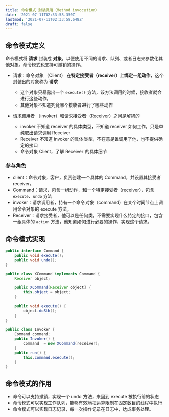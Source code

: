 ```yaml
---
title: 命令模式 封装调用（Method invocation）
date: '2021-07-11T02:33:58.350Z'
lastmod: '2021-07-11T02:33:58.648Z'
draft: false
---
```


## 命令模式定义

命令模式将 **请求** 封装成 **对象**，以便使用不同的请求、队列、或者日志来参数化其他对象。命令模式也支持可撤销的操作。

- 请求：命令对象 （Client） 在**特定接受者（receiver）**上绑定**一组动作**，这个封装出的对象称为 **请求**
  - 这个对象只暴露出一个 `execute()` 方法，该方法调用的时候，接收者就会进行这些动作。
  - 其他对象不知道究竟哪个接收者进行了哪些动作

- 请求调用者 （invoker）和请求接受者（Receiver）之间是解耦的
  - invoker 不知道 receiver 的具体类型，不知道 receiver 如何工作，只是单纯取出请求调用 Receiver
  - Receiver 不知道 invoker 的具体类型，不在意是谁调用了他，也不提供确定的接口
  - 命令对象 Client，了解 Receiver 的具体细节

### 参与角色

- client：命令对象，客户，负责创建一个具体的 Command，并设置其接受者 receiver。
- Command：请求，包含一组动作，和一个特定接受者（receiver），包含 `execute`、`undo` 方法
- invoker：请求调用者，持有一个命令对象（command）在某个时间节点上调用命令对象的 execute 方法。
- Receiver：请求接受者，他可以是任何类，不需要实现什么特定的接口，包含一组具体的 `action` 方法，他知道如何进行必要的操作，实现这个请求。

## 命令模式实现

```java
public interface Command {
    public void execute();
    public void undo();
}

public class XCommand implements Command {
    Receiver object;

    public XCommand(Receiver object) {
        this.object = object;
    }
    
    public void execute() {
        object.doSth();
    }
}

public class Invoker {
    Command command;
    public Invoker() {
        command  = new XCommand(receiver);
    }
    public run() {
        this.command.execute();
    }
}
```

## 命令模式的作用

- 命令可以支持撤销，实现一个 undo 方法，来回到 execute 被执行前的状态
- 命令模式可以实现工作队列，能够有效地把运算限制在固定数目的线程中执行
- 命令模式可以实现日志记录，每一次操作记录在日志中，达成事务处理。
